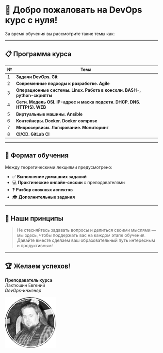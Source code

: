 # 🚀 Добро пожаловать на DevOps курс с нуля!

За время обучения вы рассмотрите такие темы как:

---

## 📋 Программа курса

| №  | Тема |
|----|------|
| 1  | **Задачи DevOps. Git** |
| 2  | **Современные подходы к разработке. Agile** |
| 3  | **Операционные системы. Linux. Работа в консоли. BASH-, python-скрипты** |
| 4  | **Сети. Модель OSI. IP-адрес и маска подсети. DHCP. DNS. HTTP(S). WEB** |
| 5  | **Виртуальные машины. Ansible** |
| 6  | **Контейнеры. Docker. Docker compose** |
| 7  | **Микросервисы. Логирование. Мониторинг** |
| 8  | **CI/CD. GitLab CI** |

---

## 🎯 Формат обучения

Между теоретическими лекциями предусмотрено:

- ✅ **Выполнение домашних заданий**
- 💻 **Практические онлайн-сессии** с преподавателями
- ❓ **Разбор сложных аспектов**
- 🎓 **Дополнительные задания**

---

## 💬 Наши принципы

> Не стесняйтесь задавать вопросы и делиться своими мыслями — мы здесь, чтобы поддержать вас на каждом этапе обучения. Давайте вместе сделаем ваш образовательный путь интересным и продуктивным!

---

## 🏆 Желаем успехов!

**Преподаватель курса**  
Лактюшин Евгений  
*DevOps-инженер*

![photo](./images/tea_photo.png)
